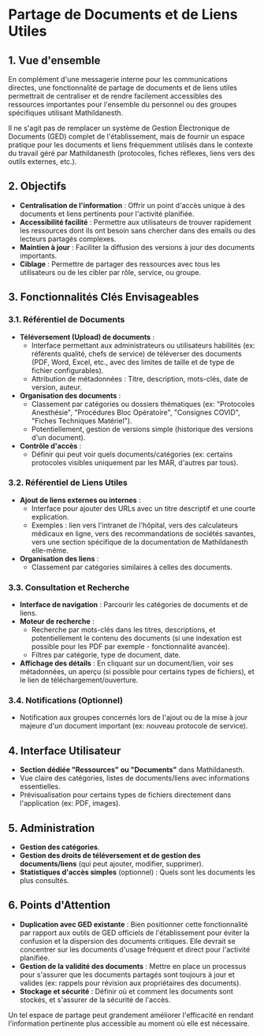 # Partage de Documents et de Liens Utiles

## 1. Vue d'ensemble

En complément d'une messagerie interne pour les communications directes, une fonctionnalité de partage de documents et de liens utiles permettrait de centraliser et de rendre facilement accessibles des ressources importantes pour l'ensemble du personnel ou des groupes spécifiques utilisant Mathildanesth.

Il ne s'agit pas de remplacer un système de Gestion Électronique de Documents (GED) complet de l'établissement, mais de fournir un espace pratique pour les documents et liens fréquemment utilisés dans le contexte du travail géré par Mathildanesth (protocoles, fiches réflexes, liens vers des outils externes, etc.).

## 2. Objectifs

- **Centralisation de l'information** : Offrir un point d'accès unique à des documents et liens pertinents pour l'activité planifiée.
- **Accessibilité facilité** : Permettre aux utilisateurs de trouver rapidement les ressources dont ils ont besoin sans chercher dans des emails ou des lecteurs partagés complexes.
- **Maintien à jour** : Faciliter la diffusion des versions à jour des documents importants.
- **Ciblage** : Permettre de partager des ressources avec tous les utilisateurs ou de les cibler par rôle, service, ou groupe.

## 3. Fonctionnalités Clés Envisageables

### 3.1. Référentiel de Documents
- **Téléversement (Upload) de documents** :
    - Interface permettant aux administrateurs ou utilisateurs habilités (ex: référents qualité, chefs de service) de téléverser des documents (PDF, Word, Excel, etc., avec des limites de taille et de type de fichier configurables).
    - Attribution de métadonnées : Titre, description, mots-clés, date de version, auteur.
- **Organisation des documents** :
    - Classement par catégories ou dossiers thématiques (ex: "Protocoles Anesthésie", "Procédures Bloc Opératoire", "Consignes COVID", "Fiches Techniques Matériel").
    - Potentiellement, gestion de versions simple (historique des versions d'un document).
- **Contrôle d'accès** :
    - Définir qui peut voir quels documents/catégories (ex: certains protocoles visibles uniquement par les MAR, d'autres par tous).

### 3.2. Référentiel de Liens Utiles
- **Ajout de liens externes ou internes** :
    - Interface pour ajouter des URLs avec un titre descriptif et une courte explication.
    - Exemples : lien vers l'intranet de l'hôpital, vers des calculateurs médicaux en ligne, vers des recommandations de sociétés savantes, vers une section spécifique de la documentation de Mathildanesth elle-même.
- **Organisation des liens** :
    - Classement par catégories similaires à celles des documents.

### 3.3. Consultation et Recherche
- **Interface de navigation** : Parcourir les catégories de documents et de liens.
- **Moteur de recherche** :
    - Recherche par mots-clés dans les titres, descriptions, et potentiellement le contenu des documents (si une indexation est possible pour les PDF par exemple - fonctionnalité avancée).
    - Filtres par catégorie, type de document, date.
- **Affichage des détails** : En cliquant sur un document/lien, voir ses métadonnées, un aperçu (si possible pour certains types de fichiers), et le lien de téléchargement/ouverture.

### 3.4. Notifications (Optionnel)
- Notification aux groupes concernés lors de l'ajout ou de la mise à jour majeure d'un document important (ex: nouveau protocole de service).

## 4. Interface Utilisateur

- **Section dédiée "Ressources" ou "Documents"** dans Mathildanesth.
- Vue claire des catégories, listes de documents/liens avec informations essentielles.
- Prévisualisation pour certains types de fichiers directement dans l'application (ex: PDF, images).

## 5. Administration

- **Gestion des catégories**.
- **Gestion des droits de téléversement et de gestion des documents/liens** (qui peut ajouter, modifier, supprimer).
- **Statistiques d'accès simples** (optionnel) : Quels sont les documents les plus consultés.

## 6. Points d'Attention

- **Duplication avec GED existante** : Bien positionner cette fonctionnalité par rapport aux outils de GED officiels de l'établissement pour éviter la confusion et la dispersion des documents critiques. Elle devrait se concentrer sur les documents d'usage fréquent et direct pour l'activité planifiée.
- **Gestion de la validité des documents** : Mettre en place un processus pour s'assurer que les documents partagés sont toujours à jour et valides (ex: rappels pour révision aux propriétaires des documents).
- **Stockage et sécurité** : Définir où et comment les documents sont stockés, et s'assurer de la sécurité de l'accès.

Un tel espace de partage peut grandement améliorer l'efficacité en rendant l'information pertinente plus accessible au moment où elle est nécessaire. 